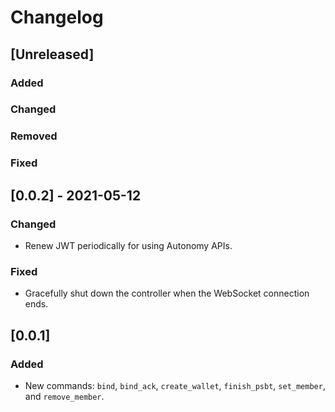 # Changelog

## [Unreleased]

### Added 

### Changed

### Removed

### Fixed

## [0.0.2] - 2021-05-12

### Changed

- Renew JWT periodically for using Autonomy APIs.

### Fixed

- Gracefully shut down the controller when the WebSocket connection ends.

## [0.0.1]

### Added

- New commands: `bind`, `bind_ack`, `create_wallet`, `finish_psbt`, `set_member`, and `remove_member`.
